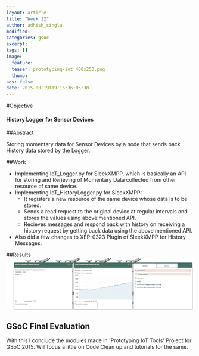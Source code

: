 ```yaml
---
layout: article
title: "Week 12"
author: adhish_singla
modified:
categories: gsoc
excerpt:
tags: []
image:
  feature:
  teaser: prototyping-iot_400x250.png
  thumb:
ads: false
date: 2015-08-19T19:16:36+05:30
---
```


#Objective

#### History Logger for Sensor Devices

##Abstract

Storing momentary data for Sensor Devices by a node that sends back History data stored by the Logger.

##Work

* Implementing IoT_Logger.py for SleekXMPP, which is basically an API for storing and Rerieving of Momentary Data collected from other resource of same device.
* Implementing IoT_HistoryLogger.py for SleekXMPP:
  * It registers a new resource of the same device whose data is to be stored.
  * Sends a read request to the original device at regular intervals and stores the values using above mentioned API.
  * Recieves messages and respond back with history on receiving a history request by getting back data using the above mentioned API.
* Also did a few changes to XEP-0323 Plugin of SleekXMPP for History Messages.

##Results
<img src="/images/logger.png" alt="Logger" width="900" />

## GSoC Final Evaluation
With this I conclude the modules made in 'Prototyping IoT Tools' Project for GSoC 2015. Will focus a little on Code Clean up and tutorials for the same.